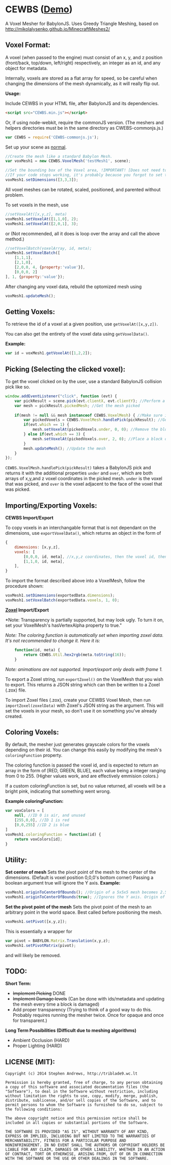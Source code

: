CEWBS ([Demo](http://triblade9.wc.lt/CEWBS/index.html))
=====

A Voxel Mesher for BabylonJS. Uses Greedy Triangle Meshing, based on http://mikolalysenko.github.io/MinecraftMeshes2/

Voxel Format:
---
A voxel (when passed to the engine) must consist of an x, y, and z position (front/back, top/down, left/right) respectively, an integer as an id, and any object for metadata.

Internally, voxels are stored as a flat array for speed, so be careful when changing the dimensions of the mesh dynamically, as it will really flip out.

**Usage:**

Include CEWBS in your HTML file, after BabylonJS and its dependencies.
```html
<script src="CEWBS.min.js"></script>
```
Or, if using node-webkit, require the commonJS version. (The meshers and helpers directories must be in the same directory as CWEBS-commonjs.js.)
```javascript
var CEWBS = require('CEWBS-commonjs.js');
```

Set up your scene as [normal](https://github.com/BabylonJS/Babylon.js/wiki/01---Basic-scene).
```javascript
//Create the mesh like a standard Babylon Mesh.
var voxMesh1 = new CEWBS.VoxelMesh('testMesh1', scene);

//Set the bounding box of the Voxel area, !IMPORTANT! [Does not need to be cubic, can be rectangular]
//If your code stops working, it's probably because you forgot to set the dimensions before anything else.
voxMesh1.setDimensions([3,3,3]);
```
All voxel meshes can be rotated, scaled, positioned, and parented without problem.

To set voxels in the mesh, use
```javascript
//setVoxelAt([x,y,z], meta)
voxMesh1.setVoxelAt([1,1,0], 2);
voxMesh1.setVoxelAt([2,0,1], 3);
```
or (Not recommended, all it does is loop over the array and call the above method.)
```javascript
//setVoxelBatch(voxelArray, id, meta);
voxMesh1.setVoxelBatch([
	[1,1,1],
	[2,1,0],
	[2,0,0, 4, {property:'value'}],
	[0,0,0, 2]
], 1, {property:'value'});
```
After changing any voxel data, rebuild the optomized mesh using
```javascript
voxMesh1.updateMesh();
```

Getting Voxels:
---
To retrieve the id of a voxel at a given position, use `getVoxelAt([x,y,z])`.

You can also get the entirety of the voxel data using `getVoxelData()`.

**Example:**

```javascript
var id = voxMesh1.getVoxelAt([1,2,2]);
```

Picking (Selecting the clicked voxel):
---
To get the voxel clicked on by the user, use a standard BabylonJS collision pick like so.

```javascript
window.addEventListener("click", function (evt) {
	var pickResult = scene.pick(evt.clientX, evt.clientY); //Perform a BabylonJS pick
	var mesh = pickResult.pickedMesh; //Get the mesh picked
	
	if(mesh != null && mesh instanceof CEWBS.VoxelMesh) { //Make sure it's a CEWBS voxelmesh
		var pickedVoxels = CEWBS.VoxelMesh.handlePick(pickResult); //Get the picked voxels object, which wraps pickResult
		if(evt.which == 1) {
			mesh.setVoxelAt(pickedVoxels.under, 0, 0); //Remove the block that is pointed at.
		} else if(evt.which == 3) {
			mesh.setVoxelAt(pickedVoxels.over, 2, 0); //Place a block over the one that is pointed at.
		}
		mesh.updateMesh(); //Update the mesh
	}
});
```
`CEWBS.VoxelMesh.handlePick(pickResult)` takes a BabylonJS pick and returns it with the additional properties
`under` and `over`, which are both arrays of x,y,and z voxel coordinates in the picked mesh.
`under` is the voxel that was picked, and `over` is the voxel adjacent to the face of the voxel that was picked.


Importing/Exporting Voxels:
---
**CEWBS Import/Export**

To copy voxels in an interchangable format that is not dependant on the dimensions, use `exportVoxelData()`, which
returns an object in the form of

```javascript
{
	dimensions: [x,y,z],
	voxels: [
		[0,0,0, id, meta], //x,y,z coordinates, then the voxel id, then metadata.
		[1,1,0, id, meta],
	],
}
```
To import the format described above into a VoxelMesh, follow the procedure shown:

```javascript
voxMesh1.setDimensions(exportedData.dimensions);
voxMesh1.setVoxelBatch(exportedData.voxels, 1, 0);
```

**[Zoxel](https://github.com/grking/zoxel) Import/Export**

*Note: Transparency is partially supported, but may look ugly. To turn it on, set your VoxelMesh's hasVertexAlpha property to true."

*Note: The coloring function is automatically set when importing zoxel data. It's not recommended to change it. Here it is:*
```javascript
	function(id, meta) {
		return CEWBS.Util.hex2rgb(meta.toString(16));
	}
```

*Note: animations are not supported. Import/export only deals with frame 1.*

To export a Zoxel string, run `exportZoxel()` on the VoxelMesh that you wish to export. This returns a JSON string which can then be
written to a Zoxel (.zox) file.

To import Zoxel files (.zox), create your CEWBS Voxel Mesh, then run `importZoxel(zoxelData)` with Zoxel's JSON string as the argument.
This will set the voxels in your mesh, so don't use it on something you've already created.


Coloring Voxels:
---
By default, the mesher just generates grayscale colors for the voxels depending on their id. You can change this easily by modifying the mesh's `coloringFunction` property.

The coloring function is passed the voxel id, and is expected to return an array in the form of [RED, GREEN, BLUE], each value being a integer ranging from 0 to 255. (Higher values work, and are effectively emmision colors.)

If a custom coloringFunction is set, but no value returned, all voxels will be a bright pink, indicating that something went wrong.

**Example coloringFunction:**
```javascript
var voxColors = [
	null, //ID 0 is air, and unused
	[255,0,0], //ID 1 is red
	[0,0,255] //ID 2 is blue
]
voxMesh1.coloringFunction = function(id) {
	return voxColors[id];
}
```

Utility:
---

**Set center of mesh**
Sets the pivot point of the mesh to the center of the dimensions. (Default is voxel position 0,0,0's bottom corner)
Passing a boolean argument true will ignore the Y axis.
**Example:**

```javascript
voxMesh1.originToCenterOfBounds(); //Origin of a 5x5x5 mesh becomes 2.5,2.5,2.5
voxMesh1.originToCenterOfBounds(true); //Ignores the Y axis. Origin of a 5x5x5 mesh becomes 2.5,0,2.5
```

**Set the pivot point of the mesh**
Sets the pivot point of the mesh to an arbitrary point in the world space. Best called before positioning the mesh.

```javascript
voxMesh1.setPivot([x,y,z]);
```

This is essentially a wrapper for

```javascript
var pivot = BABYLON.Matrix.Translation(x,y,z);
voxMesh1.setPivotMatrix(pivot);
```
and will likely be removed.

TODO:
---
**Short Term:**
* ~~Implement Picking~~ DONE
* ~~Implement Damage levels~~ (Can be done with ids/metadata and updating the mesh every time a block is damaged)
* Add proper transparency (Trying to think of a good way to do this. Probably requires running the mesher twice. Once for opaque and once for transparent.)

**Long Term Possibilities (Difficult due to meshing algorithms)**
* Ambient Occlusion (HARD)
* Proper Lighting (HARD)

LICENSE (MIT):
---
```
Copyright (c) 2014 Stephen Andrews, http://triblade9.wc.lt

Permission is hereby granted, free of charge, to any person obtaining
a copy of this software and associated documentation files (the
"Software"), to deal in the Software without restriction, including
without limitation the rights to use, copy, modify, merge, publish,
distribute, sublicense, and/or sell copies of the Software, and to
permit persons to whom the Software is furnished to do so, subject to
the following conditions:

The above copyright notice and this permission notice shall be
included in all copies or substantial portions of the Software.

THE SOFTWARE IS PROVIDED "AS IS", WITHOUT WARRANTY OF ANY KIND,
EXPRESS OR IMPLIED, INCLUDING BUT NOT LIMITED TO THE WARRANTIES OF
MERCHANTABILITY, FITNESS FOR A PARTICULAR PURPOSE AND
NONINFRINGEMENT. IN NO EVENT SHALL THE AUTHORS OR COPYRIGHT HOLDERS BE
LIABLE FOR ANY CLAIM, DAMAGES OR OTHER LIABILITY, WHETHER IN AN ACTION
OF CONTRACT, TORT OR OTHERWISE, ARISING FROM, OUT OF OR IN CONNECTION
WITH THE SOFTWARE OR THE USE OR OTHER DEALINGS IN THE SOFTWARE.
```
